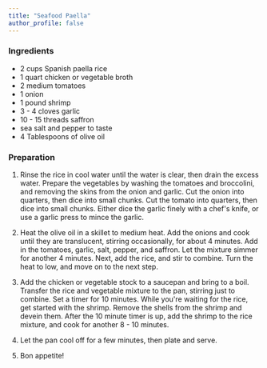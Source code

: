 ```yaml
---
title: "Seafood Paella"
author_profile: false
---
```


### Ingredients
- 2 cups Spanish paella rice
- 1 quart chicken or vegetable broth
- 2 medium tomatoes
- 1 onion
- 1 pound shrimp
- 3 - 4 cloves garlic
- 10 - 15 threads saffron
- sea salt and pepper to taste
- 4 Tablespoons of olive oil

### Preparation

1. Rinse the rice in cool water until the water is clear, then drain the excess water. Prepare the vegetables by washing the tomatoes and broccolini, and removing the skins from the onion and garlic. Cut the onion into quarters, then dice into small chunks. Cut the tomato into quarters, then dice into small chunks. Either dice the garlic finely with a chef's knife, or use a garlic press to mince the garlic.

2. Heat the olive oil in a skillet to medium heat. Add the onions and cook until they are translucent, stirring occasionally, for about 4 minutes. Add in the tomatoes, garlic, salt, pepper, and saffron. Let the mixture simmer for another 4 minutes. Next, add the rice, and stir to combine. Turn the heat to low, and move on to the next step.

3. Add the chicken or vegetable stock to a saucepan and bring to a boil. Transfer the rice and vegetable mixture to the pan, stirring just to combine. Set a timer for 10 minutes. While you're waiting for the rice, get started with the shrimp. Remove the shells from the shrimp and devein them. After the 10 minute timer is up, add the shrimp to the rice mixture, and cook for another 8 - 10 minutes.

4. Let the pan cool off for a few minutes, then plate and serve.

5. Bon appetite!
